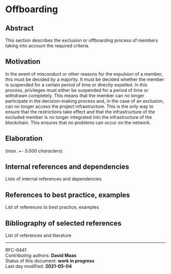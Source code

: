 # Offboarding

## Abstract

This section describes the exclusion or offboarding process of members taking into account the required criteria.
    
## Motivation

In the event of misconduct or other reasons for the expulsion of a member, this must be decided by a majority. It must be decided whether the member is suspended for a certain period of time or directly expelled. In this process, privileges must either be suspended for a period of time or withdrawn completely. This means that the member can no longer participate in the decision-making process and, in the case of an exclusion, can no longer access the project infrastructure. This is the only way to ensure that the restrictions take effect and that the infrastructure of the excluded member is no longer integrated into the infrastructure of the blockchain. This ensures that no problems can occur on the network. 
    
## Elaboration

(*max. +- 5.000 characters*)
    
## Internal references and dependencies

Lists of internal references and dependencies 
    
## References to best practice, examples  

List of references to best practice, examples 
	
## Bibliography of selected references

List of references and literature

________

RFC-0441   
Contributing authors: **David Maas**   
Status of this document: **work in progress**  
Last day modified: **2021-05-04**